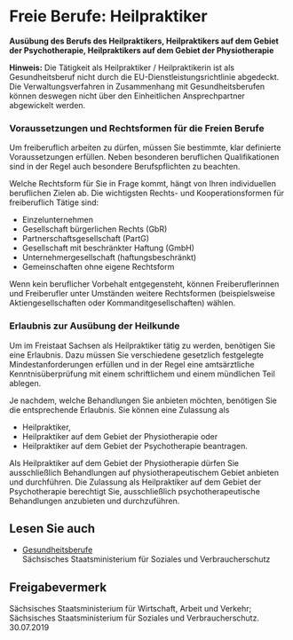 # Freie Berufe: Heilpraktiker

**Ausübung des Berufs des Heilpraktikers, Heilpraktikers auf dem Gebiet der Psychotherapie, Heilpraktikers auf dem Gebiet der Physiotherapie**

**Hinweis:** Die Tätigkeit als Heilpraktiker / Heilpraktikerin ist als Gesundheitsberuf nicht durch die EU-Dienstleistungsrichtlinie abgedeckt. Die Verwaltungsverfahren in Zusammenhang mit Gesundheitsberufen können deswegen nicht über den Einheitlichen Ansprechpartner abgewickelt werden.

### Voraussetzungen und Rechtsformen für die Freien Berufe

Um freiberuflich arbeiten zu dürfen, müssen Sie bestimmte, klar definierte Voraussetzungen erfüllen. Neben besonderen beruflichen Qualifikationen sind in der Regel auch besondere Berufspflichten zu beachten.

Welche Rechtsform für Sie in Frage kommt, hängt von Ihren individuellen beruflichen Zielen ab. Die wichtigsten Rechts- und Kooperationsformen für freiberuflich Tätige sind:

* Einzelunternehmen
* Gesellschaft bürgerlichen Rechts (GbR)
* Partnerschaftsgesellschaft (PartG)
* Gesellschaft mit beschränkter Haftung (GmbH)
* Unternehmergesellschaft (haftungsbeschränkt)
* Gemeinschaften ohne eigene Rechtsform

Wenn kein beruflicher Vorbehalt entgegensteht, können Freiberuflerinnen und Freiberufler unter Umständen weitere Rechtsformen (beispielsweise Aktiengesellschaften oder Kommanditgesellschaften) wählen.

### Erlaubnis zur Ausübung der Heilkunde

Um im Freistaat Sachsen als Heilpraktiker tätig zu werden, benötigen Sie eine Erlaubnis. Dazu müssen Sie verschiedene gesetzlich festgelegte Mindestanforderungen erfüllen und in der Regel eine amtsärztliche Kenntnisüberprüfung mit einem schriftlichem und einem mündlichen Teil ablegen.

Je nachdem, welche Behandlungen Sie anbieten möchten, benötigen Sie die entsprechende Erlaubnis. Sie können eine Zulassung als

* Heilpraktiker,
* Heilpraktiker auf dem Gebiet der Physiotherapie oder
* Heilpraktiker auf dem Gebiet der Psychotherapie beantragen.

Als Heilpraktiker auf dem Gebiet der Physiotherapie dürfen Sie ausschließlich Behandlungen auf physiotherapeutischem Gebiet anbieten und durchführen. Die Zulassung als Heilpraktiker auf dem Gebiet der Psychotherapie berechtigt Sie, ausschließlich psychotherapeutische Behandlungen anzubieten und durchzuführen.

## Lesen Sie auch

* [Gesundheitsberufe](https://www.gesunde.sachsen.de/29.html "SMS: Rubrik \"Berufe im Gesundheitswesen\"")  
  Sächsisches Staatsministerium für Soziales und Verbraucherschutz

## Freigabevermerk

Sächsisches Staatsministerium für Wirtschaft, Arbeit und Verkehr; Sächsisches Staatsministerium für Soziales und Verbraucherschutz. 30.07.2019
